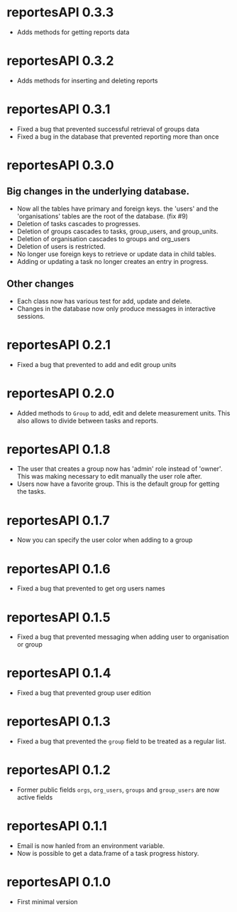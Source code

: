 # reportesAPI 0.3.3

- Adds methods for getting reports data

# reportesAPI 0.3.2

- Adds methods for inserting and deleting reports

# reportesAPI 0.3.1

- Fixed a bug that prevented successful retrieval of groups data
- Fixed a bug in the database that prevented reporting more than once

# reportesAPI 0.3.0

##  Big changes in the underlying database. 

- Now all the tables have primary and foreign keys. the 'users' and the 'organisations' tables are the root of the database. (fix #9)
- Deletion of tasks cascades to progresses.
- Deletion of groups cascades to tasks, group_users, and group_units.
- Deletion of organisation cascades to groups and org_users
- Deletion of users is restricted.
- No longer use foreign keys to retrieve or update data in child tables.
- Adding or updating a task no longer creates an entry in progress.

## Other changes

- Each class now has various test for add, update and delete.
- Changes in the database now only produce messages in interactive sessions.

# reportesAPI 0.2.1

- Fixed a bug that prevented to add and edit group units

# reportesAPI 0.2.0

- Added methods to `Group` to add, edit and delete measurement units. This also allows to divide between tasks and reports.

# reportesAPI 0.1.8

- The user that creates a group now has 'admin' role instead of 'owner'. This was making necessary to edit manually the user role after.
- Users now have a favorite group. This is the default group for getting the tasks.

# reportesAPI 0.1.7

- Now you can specify the user color when adding to a group

# reportesAPI 0.1.6

- Fixed a bug that prevented to get org users names

# reportesAPI 0.1.5

- Fixed a bug that prevented messaging when adding user to organisation or group

# reportesAPI 0.1.4

- Fixed a bug that prevented group user edition

# reportesAPI 0.1.3

- Fixed a bug that prevented the `group` field to be treated as a regular list.

# reportesAPI 0.1.2

- Former public fields `orgs`, `org_users`, `groups` and `group_users` are now active fields

# reportesAPI 0.1.1

- Email is now hanled from an environment variable.
- Now is possible to get a data.frame of a task progress history.

# reportesAPI 0.1.0

- First minimal version
